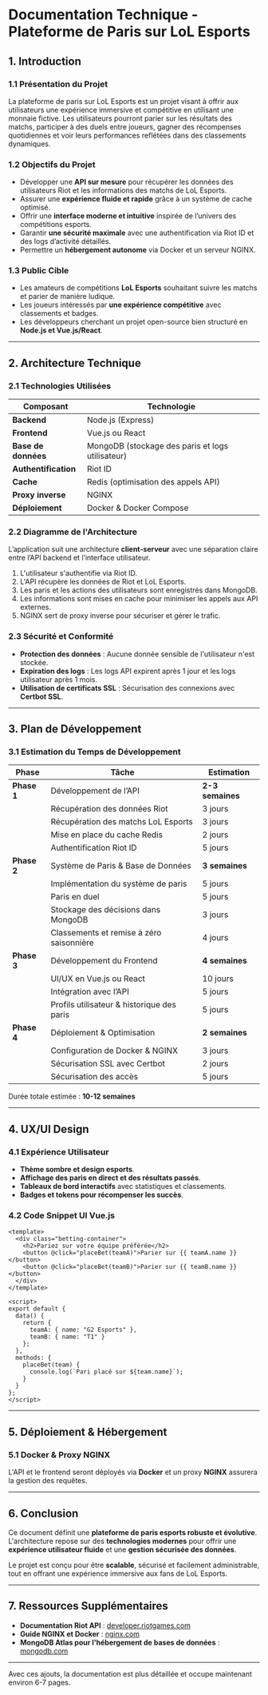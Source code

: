 # **Documentation Technique - Plateforme de Paris sur LoL Esports**

## **1. Introduction**
### **1.1 Présentation du Projet**
La plateforme de paris sur LoL Esports est un projet visant à offrir aux utilisateurs une expérience immersive et compétitive en utilisant une monnaie fictive. Les utilisateurs pourront parier sur les résultats des matchs, participer à des duels entre joueurs, gagner des récompenses quotidiennes et voir leurs performances reflétées dans des classements dynamiques.

### **1.2 Objectifs du Projet**
- Développer une **API sur mesure** pour récupérer les données des utilisateurs Riot et les informations des matchs de LoL Esports.
- Assurer une **expérience fluide et rapide** grâce à un système de cache optimisé.
- Offrir une **interface moderne et intuitive** inspirée de l’univers des compétitions esports.
- Garantir **une sécurité maximale** avec une authentification via Riot ID et des logs d’activité détaillés.
- Permettre un **hébergement autonome** via Docker et un serveur NGINX.

### **1.3 Public Cible**
- Les amateurs de compétitions **LoL Esports** souhaitant suivre les matchs et parier de manière ludique.
- Les joueurs intéressés par **une expérience compétitive** avec classements et badges.
- Les développeurs cherchant un projet open-source bien structuré en **Node.js et Vue.js/React**.

---

## **2. Architecture Technique**
### **2.1 Technologies Utilisées**
| Composant | Technologie |
|-----------|------------|
| **Backend** | Node.js (Express) |
| **Frontend** | Vue.js ou React |
| **Base de données** | MongoDB (stockage des paris et logs utilisateur) |
| **Authentification** | Riot ID |
| **Cache** | Redis (optimisation des appels API) |
| **Proxy inverse** | NGINX |
| **Déploiement** | Docker & Docker Compose |

### **2.2 Diagramme de l'Architecture**
L’application suit une architecture **client-serveur** avec une séparation claire entre l’API backend et l’interface utilisateur.

1. L'utilisateur s'authentifie via Riot ID.
2. L'API récupère les données de Riot et LoL Esports.
3. Les paris et les actions des utilisateurs sont enregistrés dans MongoDB.
4. Les informations sont mises en cache pour minimiser les appels aux API externes.
5. NGINX sert de proxy inverse pour sécuriser et gérer le trafic.

### **2.3 Sécurité et Conformité**
- **Protection des données** : Aucune donnée sensible de l'utilisateur n'est stockée.
- **Expiration des logs** : Les logs API expirent après 1 jour et les logs utilisateur après 1 mois.
- **Utilisation de certificats SSL** : Sécurisation des connexions avec **Certbot SSL**.

---

## **3. Plan de Développement**
### **3.1 Estimation du Temps de Développement**
| Phase | Tâche | Estimation |
|-------|------|------------|
| **Phase 1** | Développement de l’API | **2-3 semaines** |
| | Récupération des données Riot | 3 jours |
| | Récupération des matchs LoL Esports | 3 jours |
| | Mise en place du cache Redis | 2 jours |
| | Authentification Riot ID | 5 jours |
| **Phase 2** | Système de Paris & Base de Données | **3 semaines** |
| | Implémentation du système de paris | 5 jours |
| | Paris en duel | 5 jours |
| | Stockage des décisions dans MongoDB | 3 jours |
| | Classements et remise à zéro saisonnière | 4 jours |
| **Phase 3** | Développement du Frontend | **4 semaines** |
| | UI/UX en Vue.js ou React | 10 jours |
| | Intégration avec l’API | 5 jours |
| | Profils utilisateur & historique des paris | 5 jours |
| **Phase 4** | Déploiement & Optimisation | **2 semaines** |
| | Configuration de Docker & NGINX | 3 jours |
| | Sécurisation SSL avec Certbot | 2 jours |
| | Sécurisation des accès | 5 jours |

Durée totale estimée : **10-12 semaines**

---

## **4. UX/UI Design**
### **4.1 Expérience Utilisateur**
- **Thème sombre et design esports**.
- **Affichage des paris en direct et des résultats passés**.
- **Tableaux de bord interactifs** avec statistiques et classements.
- **Badges et tokens pour récompenser les succès**.

### **4.2 Code Snippet UI Vue.js**
```vue
<template>
  <div class="betting-container">
    <h2>Pariez sur votre équipe préférée</h2>
    <button @click="placeBet(teamA)">Parier sur {{ teamA.name }}</button>
    <button @click="placeBet(teamB)">Parier sur {{ teamB.name }}</button>
  </div>
</template>

<script>
export default {
  data() {
    return {
      teamA: { name: "G2 Esports" },
      teamB: { name: "T1" }
    };
  },
  methods: {
    placeBet(team) {
      console.log(`Pari placé sur ${team.name}`);
    }
  }
};
</script>
```

---

## **5. Déploiement & Hébergement**
### **5.1 Docker & Proxy NGINX**
L'API et le frontend seront déployés via **Docker** et un proxy **NGINX** assurera la gestion des requêtes.

---

## **6. Conclusion**
Ce document définit une **plateforme de paris esports robuste et évolutive**. L'architecture repose sur des **technologies modernes** pour offrir une **expérience utilisateur fluide** et une **gestion sécurisée des données**. 

Le projet est conçu pour être **scalable**, sécurisé et facilement administrable, tout en offrant une expérience immersive aux fans de LoL Esports.

---

## **7. Ressources Supplémentaires**
- **Documentation Riot API** : [developer.riotgames.com](https://developer.riotgames.com)
- **Guide NGINX et Docker** : [nginx.com](https://www.nginx.com/resources/)
- **MongoDB Atlas pour l'hébergement de bases de données** : [mongodb.com](https://www.mongodb.com/cloud/atlas)

---

Avec ces ajouts, la documentation est plus détaillée et occupe maintenant environ 6-7 pages.

